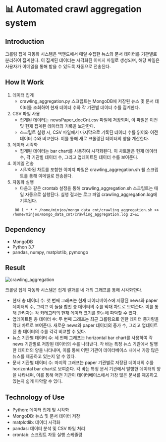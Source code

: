 # :bar_chart: Automated crawl aggregation system

## Introduction
크롤링 집계 자동화 시스템은 백엔드에서 매일 수집한 뉴스와 문서 데이터를 기관별로 분리하여 집계한다. 이 집계된 데이터는 시각화된 이미지 파일로 생성되며, 해당 파일은 사용자가 이메일을 통해 받을 수 있도록 자동으로 전송된다.

## How It Work
1. 데이터 집계
   - crawling_aggregation.py 스크립트는 MongoDB에 저장된 뉴스 및 문서 데이터를 조회하여 현재 데이터 수와 각 기관별 데이터 수를 집계한다. 
3. CSV 파일 사용
   - 집계된 데이터는 newsPaper_docCnt.csv 파일에 저장되며, 이 파일은 이전 및 현재 집계된 데이터의 기록을 보관한다.
   - 스크립트 실행 시, CSV 파일에서 마지막으로 기록된 데이터 수를 읽어와 이전 데이터 수와 비교한다. 이를 통해 새로 크롤링된 데이터의 양을 계산한다.
4. 데이터 시각화
   - 집계된 데이터는 bar chart를 사용하여 시각화된다. 이 차트들은 현재 데이터 수, 각 기관별 데이터 수, 그리고 업데이트된 데이터 수를 보여준다.
5. 이메일 전송
   - 시각화된 차트를 포함한 이미지 파일은 crawling_aggregation.sh 쉘 스크립트를 통해 이메일로 전송된다.
6. 자동화 실행
   - 다음과 같은 crontab 설정을 통해 crawling_aggregation.sh 스크립트는 매일 자동으로 실행된다. 실행 결과는 로그 파일 crawling_aggregation.log에 기록된다.
   ```shell
    00 1 * * * /home/minjoo/mongo_data_cnt/crawling_aggregation.sh >> /home/minjoo/mongo_data_cnt/crawling_aggregation.log 2>&1
    ```
## Dependency
- MongoDB
- Python 3.7
- pandas, numpy, matplotlib, pymongo

## Result
![crawling_aggregation](https://github.com/MinjooShin/Automated-crawl-aggregation-system/assets/74174008/3d1a807e-6b1e-4f0a-9594-3ace529ddf02)

크롤링 집계 자동화 시스템은 집계 결과를 네 개의 그래프를 통해 시각화한다.
- 현재 총 데이터 수: 첫 번째 그래프는 현재 데이터베이스에 저장된 news와 paper 데이터의 수, 그리고 이 둘을 합친 총 데이터의 수를 막대 차트로 보여준다. 이를 통해 관리자는 각 카테고리의 현재 데이터 크기를 한눈에 파악할 수 있다.
- 업데이트된 총 데이터 수: 두 번째 그래프는 최근 크롤링으로 인한 데이터 증가량을 막대 차트로 보여준다. 새로운 news와 paper 데이터의 증가 수, 그리고 업데이트된 총 데이터의 수를 각각 비교할 수 있다.
- 뉴스 기관별 데이터 수: 세 번째 그래프는 horizontal bar chart를 사용하여 각 news 기관별로 저장된 데이터의 수를 나타낸다. 각 바는 특정 뉴스 기관에서 발행한 데이터의 양을 나타내며, 이를 통해 어떤 기관이 데이터베이스 내에서 가장 많은 뉴스를 제공하고 있는지 알 수 있다.
- 문서 기관별 데이터 수: 마지막 그래프는 paper 기관별로 저장된 데이터의 수를 horizontal bar chart로 보여준다. 각 바는 특정 문서 기관에서 발행한 데이터의 양을 나타내며, 이를 통해 어떤 기관이 데이터베이스에서 가장 많은 문서를 제공하고 있는지 쉽게 파악할 수 있다.

## Technology of Use
- Python: 데이터 집계 및 시각화
- MongoDB: 뉴스 및 문서 데이터 저장
- matplotlib: 데이터 시각화
- pandas: 데이터 분석 및 CSV 파일 처리
- crontab: 스크립트 자동 실행 스케줄링
